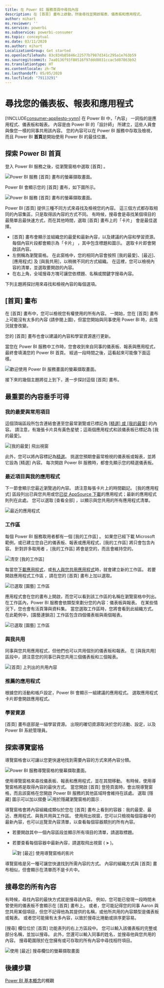 ```yaml
---
title: 在 Power BI 服務首頁中尋找內容
description: 在 [首頁] 畫布上啟動，然後尋找並開啟報表、儀表板和應用程式。
author: mihart
ms.reviewer: ''
ms.service: powerbi
ms.subservice: powerbi-consumer
ms.topic: conceptual
ms.date: 03/11/2020
ms.author: mihart
LocalizationGroup: Get started
ms.openlocfilehash: 83c834b05846c22577b7987d341c295a1e763b59
ms.sourcegitcommit: 7aa0136f93f88516f97ddd8031ccac5d07863b92
ms.translationtype: HT
ms.contentlocale: zh-TW
ms.lasthandoff: 05/05/2020
ms.locfileid: "79113291"
---
```

# <a name="find-your-dashboards-reports-and-apps"></a>尋找您的儀表板、報表和應用程式

[!INCLUDE[consumer-appliesto-yynn](../includes/consumer-appliesto-yynn.md)]
在 Power BI 中，「內容」  一詞指的是應用程式、儀表板和報表。 內容是由 Power BI 的「設計師」  所建立，這些人員會與像您一樣的同事共用該內容。 您的內容可以在 Power BI 服務中存取及檢視，而且 Power BI **首頁**是開始使用 Power BI 的最佳位置。

## <a name="explore-power-bi-home"></a>探索 Power BI 首頁
登入 Power BI 服務之後，從瀏覽窗格中選取 [首頁]  。 

![Power BI 服務 [首頁] 畫布的螢幕擷取畫面。](media/end-user-home/power-bi-home-menu.png)


Power BI 會顯示您的 [首頁] 畫布，如下圖所示。
 
![Power BI 服務 [首頁] 畫布的螢幕擷取畫面。](media/end-user-home/power-bi-home.png)

Power BI [首頁] 提供三種不同方式來尋找及檢視您的內容。 這三個方式都存取相同的內容集區，只是取得該內容的方式不同。 有時候，搜尋會是尋找某個項目的最簡單且最快速方式，而在其他時間，選取 [首頁] 畫布上的「卡片」  會是最佳選擇。

- [首頁] 畫布會顯示並組織您的最愛和最新內容，以及建議的內容和學習資源。 每個內容片段都會顯示為「卡片」  ，其中包含標題和圖示。 選取卡片即會開啟該內容。
- 左側稱為瀏覽窗格。 在此窗格中，您的相同內容會按照 [我的最愛]、[最近]、[應用程式] 及 [與我共用]，以稍微不同的方式組織。 在這裡，您可以檢視內容的清單，並選取要開啟的內容。
- 在右上角，全域搜尋方塊可讓您依標題、名稱或關鍵字搜尋內容。

下列主題將探討用來尋找和檢視內容的每個選項。

## <a name="home-canvas"></a>[首頁] 畫布
在 [首頁] 畫布中，您可以檢視您有權使用的所有內容。 一開始，您在 [首頁] 畫布上可能沒有太多的內容 (請參閱上圖)，但當您開始與同事使用 Power BI 時，此情況就會改變。

您的 [首頁] 畫布也會以建議的內容和學習資源進行更新。 
 
當您在 Power BI 服務中工作時，您會收到來自同事的儀表板、報表與應用程式，最終會填滿您的 Power BI 首頁。 經過一段時間之後，這看起來可能像下面這樣。

![歡迎使用 Power BI 服務畫面的螢幕擷取畫面。](media/end-user-home/power-bi-home-oldest.png)

 
接下來的幾個主題將從上到下，進一步探討這個 [首頁] 畫布。

## <a name="most-important-content-at-your-fingertips"></a>最重要的內容垂手可得

### <a name="favorites-and-frequents"></a>我的最愛與常用項目
這個頂端區段所包含連結會連至您最常瀏覽或已標記為 [[精選] 或 [我的最愛]](end-user-favorite.md) 的內容。 請注意，有幾張卡片具有黃色星號；這兩個應用程式和該儀表板已標記為 [我的最愛]。 

![[我的最愛] 飛出視窗](./media/end-user-home/power-bi-favorites-frequents.png)

此外，您可以將內容標記為[精選](end-user-featured.md)。 挑選您預期會最常檢視的儀表板或報表，並將它設為 [精選]  內容。 每次開啟 Power BI 服務時，都會先顯示您的精選儀表板。 


### <a name="recents-and-my-apps"></a>最近項目與我的應用程式
下一節會顯示您最近瀏覽過的內容。 請注意每張卡片上的時間戳記。 [我的應用程式]  區段列出已與您共用或您[已從 AppSource 下載](end-user-apps.md)的應用程式；最新的應用程式則列在此處。 您可以選取 [查看全部]  ，以顯示與您共用的所有應用程式清單。

![最近的應用程式](./media/end-user-home/power-bi-recent-apps.png)


### <a name="workspaces"></a>工作區
每個 Power BI 服務取用者都有一個 [我的工作區]  。 如果您已經下載 Microsoft 範例，或已建立您自己的儀表板、報表或應用程式，[我的工作區]  將只會包含內容。 針對許多取用者  ，[我的工作區]  將會是空的，而且會維持空的。  

![清空 [我的工作區]](./media/end-user-home/power-bi-empty-workspace.png)

每當您[下載應用程式](end-user-app-marketing.md)，或[有人與您共用應用程式](end-user-apps.md)時，就會建立新的工作區。  若要開啟應用程式工作區  ，請在您的 [首頁] 畫布上加以選取。 

![已選取 [園藝] 工作區](./media/end-user-home/power-bi-workspace-section.png)

應用程式會在您的畫布上開啟，而您可以看到該工作區的名稱在瀏覽窗格中列出。 在工作區內，Power BI 服務會依類型來劃分您的內容：儀表板與報表。 在某些情況下，您也會有活頁簿與資料集。 當您選取工作區時，您將會看到此組織方式。 在此範例中，[園藝連鎖店]  工作區包含四個儀表板與兩個報表。

![已選取 [園藝] 工作區](./media/end-user-home/power-bi-search-workspace.png)

### <a name="shared-with-me"></a>與我共用
同事與您共用應用程式，但他們也可以共用個別的儀表板和報表。 在 [與我共用]  區段中，請注意您的同事已與您共用三個儀表板和三個報表。

![[首頁] 上列出的共用內容](./media/end-user-home/power-bi-shared.png)

### <a name="recommended-apps"></a>推薦的應用程式
根據您的活動和帳戶設定，Power BI 會顯示一組建議的應用程式。 選取應用程式卡片即會開啟應用程式。
 
### <a name="learning-resources"></a>學習資源
[首頁] 畫布底部是一組學習資源。 出現的確切資源取決於您的活動、設定，以及 Power BI 系統管理員。 
 
## <a name="explore-the-nav-pane"></a>探索導覽窗格

導覽窗格會以可讓以您更快速地找到需要內容的方式來將內容分類。  

![Power BI 服務導覽窗格的螢幕擷取畫面。](media/end-user-home/power-bi-nav.png)


使用導覽窗格來尋找儀表板、報表和應用程式，並在其間移動。 有時候，使用導覽窗格將是取得內容的最快方式。 當您開啟 [首頁] 登陸頁面時，會出現導覽窗格，而且該窗格在您開啟 Power BI 服務的其他區域時會維持在該處。 選取 [隱藏] 圖示可以加以摺疊 ![用於隱藏瀏覽窗格的圖示](media/end-user-home/power-bi-hide.png) .
  
導覽窗格會將內容組織成類似於您在 [首頁] 畫布上看到的容器：我的最愛、最近、應用程式、與我共用與工作區。 使用飛出視窗，您可以只檢視每個容器中的最新內容，也可以巡覽至內容清單，以查看每個容器類別的所有內容。
 
- 若要開啟其中一個內容區段並顯示所有項目的清單，請選取標題。
- 若要查看每個容器中最新內容，請選取飛出視窗 ( **>** )。

    ![對 [最近] 使用導覽窗格的影片](media/end-user-home/power-bi-nav-bar.gif)

 
導覽窗格是另一種可讓您快速找到所需內容的方式。 內容的組織方式與 [首頁] 畫布相似，但會顯示在清單而不是卡片中。 

## <a name="search-all-of-your-content"></a>搜尋您的所有內容
有時候，尋找內容的最快方式就是搜尋該內容。 例如，您可能已發現一段時間未曾使用的儀表板不會顯示在 [首頁] 畫布上。 或者，您可能記得您的同事 Aaron 與您共用某個項目，但您不記得他為其提供的名稱，或他所共用的內容類型是儀表板或報表。 或者您可能擁有太多內容，以致於搜尋比捲動或排序更容易。 
 
[搜尋] 欄位位於 [首頁] 功能表列的右上方區段中。 您可以輸入該儀表板的完整或部分名稱，並加以搜尋。 此外，您還可以輸入同事的姓名，並搜尋他與您共用的內容。 搜尋範圍限於在您擁有或可存取的所有內容中尋找相符項目。

![使用 [最近] 搜尋欄位的螢幕擷取畫面](media/end-user-home/power-bi-search-field.png)

## <a name="next-steps"></a>後續步驟
[Power BI 基本概念](end-user-basic-concepts.md)的概觀

